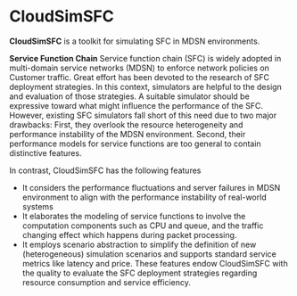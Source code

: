 # CloudSimSFC

**CloudSimSFC** is a toolkit for simulating SFC in MDSN environments. 

**Service Function Chain** Service function chain (SFC) is widely adopted in multi-domain service networks (MDSN) to enforce network policies on Customer traffic. Great effort has been devoted to the research of SFC deployment strategies. In this context, simulators are helpful to the design and evaluation of those strategies. A suitable simulator should be expressive toward what might influence the performance of the SFC. However, existing SFC simulators fall short of this need due to two major drawbacks: First, they overlook the resource heterogeneity and performance instability of the MDSN environment. Second, their performance models for service functions are too general to contain distinctive features. 


In contrast, CloudSimSFC has the following features
- It considers the performance fluctuations and server failures in MDSN environment to align with the performance instability of real-world systems
- It elaborates the modeling of service functions to involve the computation components such as CPU and queue, and the traffic changing effect which happens during packet processing.
- It employs scenario abstraction to simplify the definition of new (heterogeneous) simulation scenarios and supports standard service metrics like latency and price. 
These features endow CloudSimSFC with the quality to evaluate the SFC deployment strategies regarding resource consumption and service efficiency.